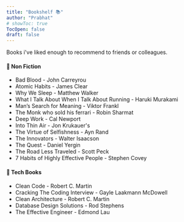 ```yaml
---
title: "Bookshelf 📚"
author: "Prabhat"
# showToc: true
TocOpen: false
draft: false
---
```


Books i've liked enough to recommend to friends or colleagues.
    

#### 📘 Non Fiction 

- Bad Blood - John Carreyrou
- Atomic Habits - James Clear
- Why We Sleep - Matthew Walker
- What I Talk About When I Talk About Running - Haruki Murakami
- Man’s Search for Meaning - Viktor Frankl
- The Monk who sold his ferrari - Robin Sharmat
- Deep Work - Cal Newport
- Into Thin Air - Jon Krukauer's
- The Virtue of Selfishness - Ayn Rand
- The Innovators - Walter Isaacson
- The Quest - Daniel Yergin
- The Road Less Traveled - Scott Peck
- 7 Habits of Highly Effective People - Stephen Covey


####  📖 Tech Books
- Clean Code - Robert C. Martin
- Cracking The Coding Interview - Gayle Laakmann McDowell
- Clean Architecture - Robert C. Martin
- Database Design Solutions - Rod Stephens
- The Effective Engineer - Edmond Lau
